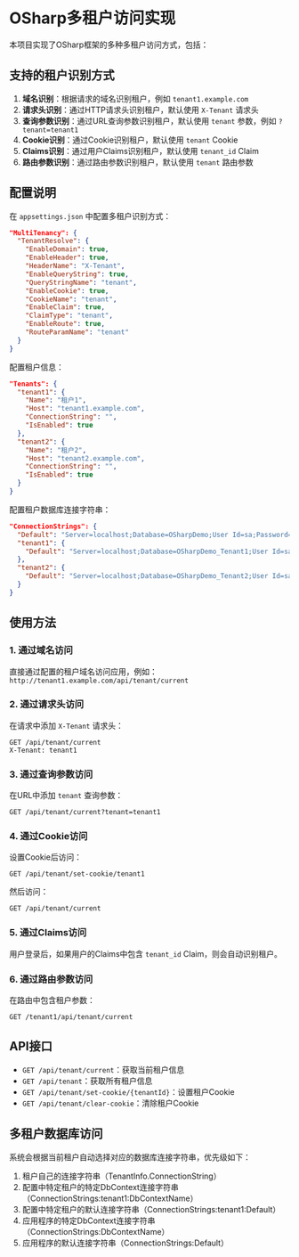 # OSharp多租户访问实现

本项目实现了OSharp框架的多种多租户访问方式，包括：

## 支持的租户识别方式

1. **域名识别**：根据请求的域名识别租户，例如 `tenant1.example.com`
2. **请求头识别**：通过HTTP请求头识别租户，默认使用 `X-Tenant` 请求头
3. **查询参数识别**：通过URL查询参数识别租户，默认使用 `tenant` 参数，例如 `?tenant=tenant1`
4. **Cookie识别**：通过Cookie识别租户，默认使用 `tenant` Cookie
5. **Claims识别**：通过用户Claims识别租户，默认使用 `tenant_id` Claim
6. **路由参数识别**：通过路由参数识别租户，默认使用 `tenant` 路由参数

## 配置说明

在 `appsettings.json` 中配置多租户识别方式：

```json
"MultiTenancy": {
  "TenantResolve": {
    "EnableDomain": true,
    "EnableHeader": true,
    "HeaderName": "X-Tenant",
    "EnableQueryString": true,
    "QueryStringName": "tenant",
    "EnableCookie": true,
    "CookieName": "tenant",
    "EnableClaim": true,
    "ClaimType": "tenant",
    "EnableRoute": true,
    "RouteParamName": "tenant"
  }
}
```

配置租户信息：

```json
"Tenants": {
  "tenant1": {
    "Name": "租户1",
    "Host": "tenant1.example.com",
    "ConnectionString": "",
    "IsEnabled": true
  },
  "tenant2": {
    "Name": "租户2",
    "Host": "tenant2.example.com",
    "ConnectionString": "",
    "IsEnabled": true
  }
}
```

配置租户数据库连接字符串：

```json
"ConnectionStrings": {
  "Default": "Server=localhost;Database=OSharpDemo;User Id=sa;Password=Password123;MultipleActiveResultSets=true",
  "tenant1": {
    "Default": "Server=localhost;Database=OSharpDemo_Tenant1;User Id=sa;Password=Password123;MultipleActiveResultSets=true"
  },
  "tenant2": {
    "Default": "Server=localhost;Database=OSharpDemo_Tenant2;User Id=sa;Password=Password123;MultipleActiveResultSets=true"
  }
}
```

## 使用方法

### 1. 通过域名访问

直接通过配置的租户域名访问应用，例如：`http://tenant1.example.com/api/tenant/current`

### 2. 通过请求头访问

在请求中添加 `X-Tenant` 请求头：

```
GET /api/tenant/current
X-Tenant: tenant1
```

### 3. 通过查询参数访问

在URL中添加 `tenant` 查询参数：

```
GET /api/tenant/current?tenant=tenant1
```

### 4. 通过Cookie访问

设置Cookie后访问：

```
GET /api/tenant/set-cookie/tenant1
```

然后访问：

```
GET /api/tenant/current
```

### 5. 通过Claims访问

用户登录后，如果用户的Claims中包含 `tenant_id` Claim，则会自动识别租户。

### 6. 通过路由参数访问

在路由中包含租户参数：

```
GET /tenant1/api/tenant/current
```

## API接口

- `GET /api/tenant/current`：获取当前租户信息
- `GET /api/tenant`：获取所有租户信息
- `GET /api/tenant/set-cookie/{tenantId}`：设置租户Cookie
- `GET /api/tenant/clear-cookie`：清除租户Cookie

## 多租户数据库访问

系统会根据当前租户自动选择对应的数据库连接字符串，优先级如下：

1. 租户自己的连接字符串（TenantInfo.ConnectionString）
2. 配置中特定租户的特定DbContext连接字符串（ConnectionStrings:tenant1:DbContextName）
3. 配置中特定租户的默认连接字符串（ConnectionStrings:tenant1:Default）
4. 应用程序的特定DbContext连接字符串（ConnectionStrings:DbContextName）
5. 应用程序的默认连接字符串（ConnectionStrings:Default） 